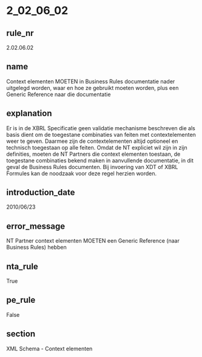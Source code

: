 # 2_02_06_02

## rule_nr
2.02.06.02

## name
Context elementen MOETEN in Business Rules documentatie nader uitgelegd worden, waar en hoe ze gebruikt moeten worden, plus een Generic Reference naar die documentatie

## explanation
Er is in de XBRL Specificatie geen validatie mechanisme beschreven die als basis dient om de toegestane combinaties van feiten met contextelementen weer te geven. Daarmee zijn de contextelementen altijd optioneel en technisch toegestaan op alle feiten. Omdat de NT expliciet wil zijn in zijn definities, moeten de NT Partners die context elementen toestaan, de toegestane combinaties bekend maken in aanvullende documentatie, in dit geval de Business Rules documenten. Bij invoering van XDT of XBRL Formules kan de noodzaak voor deze regel herzien worden.

## introduction_date
2010/06/23

## error_message
NT Partner context elementen MOETEN een Generic Reference (naar Business Rules) hebben

## nta_rule
True

## pe_rule
False

## section
XML Schema - Context elementen

